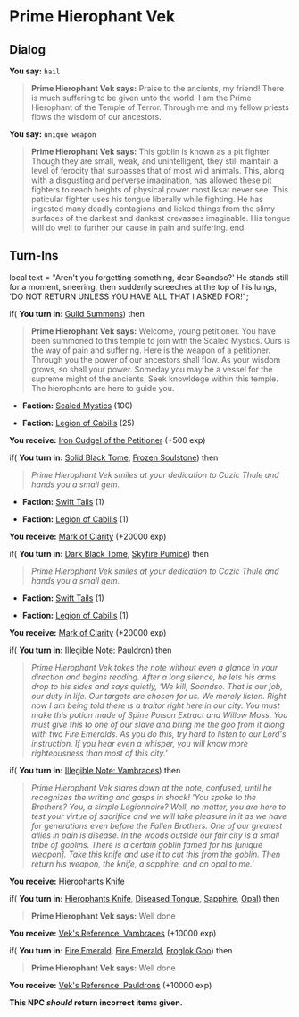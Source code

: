 # Prime Hierophant Vek
## Dialog

**You say:** `hail`



>**Prime Hierophant Vek says:** Praise to the ancients, my friend! There is much suffering to be given unto the world. I am the Prime Hierophant of the Temple of Terror.  Through me and my fellow priests flows the wisdom of our ancestors.

**You say:** `unique weapon`



>**Prime Hierophant Vek says:** This goblin is known as a pit fighter. Though they are small, weak, and unintelligent, they still maintain a level of ferocity that surpasses that of most wild animals. This, along with a disgusting and perverse imagination, has allowed these pit fighters to reach heights of physical power most Iksar never see. This paticular fighter uses his tongue liberally while fighting. He has ingested many deadly contagions and licked things from the slimy surfaces of the darkest and dankest crevasses imaginable. His tongue will do well to further our cause in pain and suffering.
end

## Turn-Ins



local text = "Aren't you forgetting something, dear Soandso?'  He stands still for a moment, sneering, then suddenly screeches at the top of his lungs, 'DO NOT RETURN UNLESS YOU HAVE ALL THAT I ASKED FOR!";




if( **You turn in:** [Guild Summons](/item/18206)) then 


>**Prime Hierophant Vek says:** Welcome, young petitioner. You have been summoned to this temple to join with the Scaled Mystics. Ours is the way of pain and suffering. Here is the weapon of a petitioner. Through you the power of our ancestors shall flow. As your wisdom grows, so shall your power. Someday you may be a vessel for the supreme might of the ancients. Seek knowldege within this temple. The hierophants are here to guide you.


* __Faction:__ [Scaled Mystics](/faction/445) (100)



* __Faction:__ [Legion of Cabilis](/faction/441) (25)






 **You receive:**  [Iron Cudgel of the Petitioner](/item/5140) (+500 exp)


if( **You turn in:** [Solid Black Tome](/item/18462), [Frozen Soulstone](/item/22917)) then


>*Prime Hierophant Vek smiles at your dedication to Cazic Thule and hands you a small gem.*


* __Faction:__ [Swift Tails](/faction/444) (1)


* __Faction:__ [Legion of Cabilis](/faction/441) (1)


 **You receive:**  [Mark of Clarity](/item/7881) (+20000 exp)

if( **You turn in:** [Dark Black Tome](/item/18359), [Skyfire Pumice](/item/22916)) then


>*Prime Hierophant Vek smiles at your dedication to Cazic Thule and hands you a small gem.*


* __Faction:__ [Swift Tails](/faction/444) (1)


* __Faction:__ [Legion of Cabilis](/faction/441) (1)


 **You receive:**  [Mark of Clarity](/item/7881) (+20000 exp)

if( **You turn in:** [Illegible Note: Pauldron](/item/14795)) then


>*Prime Hierophant Vek takes the note without even a glance in your direction and begins reading. After a long silence, he lets his arms drop to his sides and says quietly, 'We kill, Soandso. That is our job, our duty in life. Our targets are chosen for us. We merely listen. Right now I am being told there is a traitor right here in our city. You must make this potion made of Spine Poison Extract and Willow Moss.  You must give this to one of our slave and bring me the goo from it along with two Fire Emeralds. As you do this, try hard to listen to our Lord's instruction. If you hear even a whisper, you will know more righteousness than most of this city.'* 

if( **You turn in:** [Illegible Note: Vambraces](/item/14790)) then


>*Prime Hierophant Vek stares down at the note, confused, until he recognizes the writing and gasps in shock! 'You spoke to the Brothers? You, a simple Legionnaire? Well, no matter, you are here to test your virtue of sacrifice and we will take pleasure in it as we have for generations even before the Fallen Brothers. One of our greatest allies in pain is disease. In the woods outside our fair city is a small tribe of goblins. There is a certain goblin famed for his [unique weapon]. Take this knife and use it to cut this from the goblin. Then return his weapon, the knife, a sapphire, and an opal to me.'*


 **You receive:**  [Hierophants Knife](/item/14784) 

if( **You turn in:** [Hierophants Knife](/item/14784), [Diseased Tongue](/item/14785), [Sapphire](/item/10034), [Opal](/item/10030)) then


>**Prime Hierophant Vek says:** Well done


 **You receive:**  [Vek's Reference: Vambraces](/item/14786) (+10000 exp)

if( **You turn in:** [Fire Emerald](/item/10033), [Fire Emerald](/item/10033), [Froglok Goo](/item/14805)) then


>**Prime Hierophant Vek says:** Well done


 **You receive:**  [Vek's Reference: Pauldrons](/item/14787) (+10000 exp)

**This NPC *should* return incorrect items given.**






